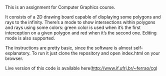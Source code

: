 This is an assignment for Computer Graphics course.

It consists of a 2D drawing board capable of displaying some polygons and rays to the infinity. There’s a mode to show intersections within polygons and rays using some colors: green color is used when it’s the first interception on a given polygon and red when it’s the second one. Editing mode is also supported.

The instructions are pretty basic, since the software is almost self-explanatory. To run it just clone the repository and open index.html on your browser.

Live version of this code is available here(http://www.if.ufrj.br/~ferrao/cg)
